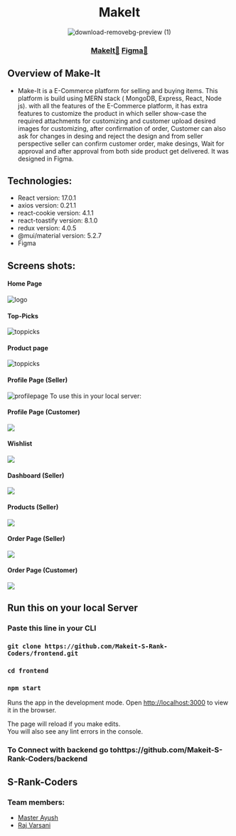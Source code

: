 <div align="center">
  <h1>MakeIt </h1>

  ![download-removebg-preview (1)](https://user-images.githubusercontent.com/74860406/149317179-c574250e-8689-483e-bdcf-bb53dd48b002.png)

  <h3><a href="">MakeIt🔗</a> <a href="https://www.figma.com/file/PbxppSzixB0P8r2i6zFmL3/Makeit">Figma🔗</a></h3>
  


</div>

## Overview of Make-It
* Make-It is a E-Commerce platform for selling and buying items. This platform is build using MERN stack ( MongoDB, Express, React, Node js). with all the features of the E-Commerce platform, it has extra features to customize the product in which seller show-case the required attachments for customizing and customer upload desired images for customizing, after confirmation  of order, Customer can also ask for changes in desing and reject the design and from seller perspective seller can confirm customer order, make desings, Wait for approval and after approval from both side product get delivered. It was designed in Figma.
## Technologies:
* React version: 17.0.1
* axios version: 0.21.1
* react-cookie version: 4.1.1
* react-toastify version: 8.1.0
* redux version: 4.0.5
* @mui/material version: 5.2.7
* Figma 
## Screens shots:
#### Home Page
![logo](https://github.com/Makeit-S-Rank-Coders/frontend/blob/main/src/Assets/_Readme/compressed/1.jpg)

#### Top-Picks 
![toppicks](https://github.com/Makeit-S-Rank-Coders/frontend/blob/main/src/Assets/_Readme/compressed/2.jpg)

#### Product page
![toppicks](https://github.com/Makeit-S-Rank-Coders/frontend/blob/main/src/Assets/_Readme/compressed/3.jpg)

#### Profile Page (Seller)
![profilepage](https://github.com/Makeit-S-Rank-Coders/frontend/blob/main/src/Assets/_Readme/compressed/4.jpg)
To use this in your local server:

#### Profile Page (Customer)
![](https://github.com/Makeit-S-Rank-Coders/frontend/blob/main/src/Assets/_Readme/compressed/5.jpg)

#### Wishlist 
![](https://github.com/Makeit-S-Rank-Coders/frontend/blob/main/src/Assets/_Readme/compressed/6.jpg)

#### Dashboard (Seller)
![](https://github.com/Makeit-S-Rank-Coders/frontend/blob/main/src/Assets/_Readme/compressed/7.jpg)

#### Products (Seller)
![](https://github.com/Makeit-S-Rank-Coders/frontend/blob/main/src/Assets/_Readme/compressed/8.jpg)

#### Order Page (Seller)
![](https://github.com/Makeit-S-Rank-Coders/frontend/blob/main/src/Assets/_Readme/compressed/9.jpg)

#### Order Page (Customer)
![](https://github.com/Makeit-S-Rank-Coders/frontend/blob/main/src/Assets/_Readme/compressed/10.jpg)

## Run this on your local Server
### Paste this line in your CLI 
### `git clone https://github.com/Makeit-S-Rank-Coders/frontend.git`
### `cd frontend`
### `npm start`
Runs the app in the development mode.
Open [http://localhost:3000](http://localhost:3000) to view it in the browser.

The page will reload if you make edits.\
You will also see any lint errors in the console.

### To Connect with backend go tohttps://github.com/Makeit-S-Rank-Coders/backend

## S-Rank-Coders
### Team members: 
 * [Master Ayush](https://github.com/WeryZebra-Yue)  
 * [Raj Varsani](https://github.com/RajVarsani)





